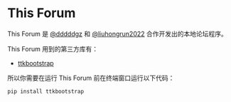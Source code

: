 # This Forum

This Forum 是 [@dddddgz](https://github.com/dddddgz) 和 [@liuhongrun2022](https://github.com/liuhongrun2022) 合作开发出的本地论坛程序。

This Forum 用到的第三方库有：

- [ttkbootstrap](https://ttkbootstrap.readthedocs.io/en/latest/zh)

所以你需要在运行 This Forum 前在终端窗口运行以下代码：

```
pip install ttkbootstrap
```
